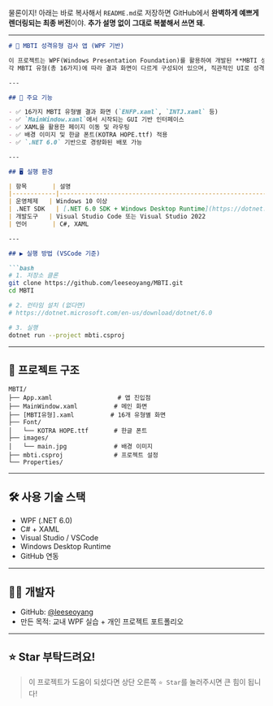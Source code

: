 물론이지! 아래는 바로 복사해서 `README.md`로 저장하면 GitHub에서 **완벽하게 예쁘게 렌더링되는 최종 버전**이야.
**추가 설명 없이 그대로 복붙해서 쓰면 돼.**

---

````markdown
# 🧠 MBTI 성격유형 검사 앱 (WPF 기반)

이 프로젝트는 WPF(Windows Presentation Foundation)를 활용하여 개발된 **MBTI 성격유형 GUI 애플리케이션**입니다.  
각 MBTI 유형(총 16가지)에 따라 결과 화면이 다르게 구성되어 있으며, 직관적인 UI로 성격유형을 확인할 수 있습니다.

---

## 🎯 주요 기능

- ✅ 16가지 MBTI 유형별 결과 화면 (`ENFP.xaml`, `INTJ.xaml` 등)
- ✅ `MainWindow.xaml`에서 시작되는 GUI 기반 인터페이스
- ✅ XAML을 활용한 페이지 이동 및 라우팅
- ✅ 배경 이미지 및 한글 폰트(KOTRA HOPE.ttf) 적용
- ✅ `.NET 6.0` 기반으로 경량화된 배포 가능

---

## 🖥️ 실행 환경

| 항목       | 설명                                                                                   |
|------------|----------------------------------------------------------------------------------------|
| 운영체제   | Windows 10 이상                                                                         |
| .NET SDK   | [.NET 6.0 SDK + Windows Desktop Runtime](https://dotnet.microsoft.com/en-us/download/dotnet/6.0) |
| 개발도구   | Visual Studio Code 또는 Visual Studio 2022                                              |
| 언어       | C#, XAML                                                                                |

---

## ▶️ 실행 방법 (VSCode 기준)

```bash
# 1. 저장소 클론
git clone https://github.com/leeseoyang/MBTI.git
cd MBTI

# 2. 런타임 설치 (없다면)
# https://dotnet.microsoft.com/en-us/download/dotnet/6.0

# 3. 실행
dotnet run --project mbti.csproj
````

---

## 📁 프로젝트 구조

```
MBTI/
├── App.xaml                  # 앱 진입점
├── MainWindow.xaml          # 메인 화면
├── [MBTI유형].xaml          # 16개 유형별 화면
├── Font/
│   └── KOTRA HOPE.ttf       # 한글 폰트
├── images/
│   └── main.jpg             # 배경 이미지
├── mbti.csproj              # 프로젝트 설정
└── Properties/
```

---

## 🛠 사용 기술 스택

* WPF (.NET 6.0)
* C# + XAML
* Visual Studio / VSCode
* Windows Desktop Runtime
* GitHub 연동

---

## 🧑‍💻 개발자

* GitHub: [@leeseoyang](https://github.com/leeseoyang)
* 만든 목적: 교내 WPF 실습 + 개인 프로젝트 포트폴리오

---

## ⭐️ Star 부탁드려요!

> 이 프로젝트가 도움이 되셨다면 상단 오른쪽 `⭐ Star`를 눌러주시면 큰 힘이 됩니다!
